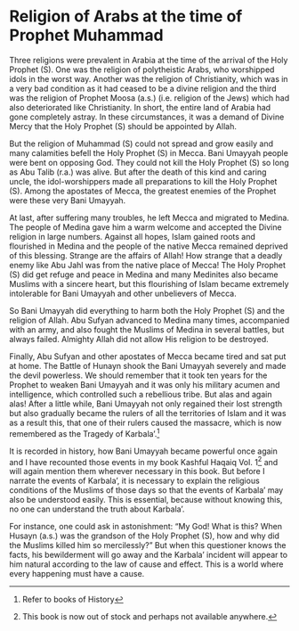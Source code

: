Religion of Arabs at the time of Prophet Muhammad
=================================================

Three religions were prevalent in Arabia at the time of the arrival of
the Holy Prophet (S). One was the religion of polytheistic Arabs, who
worshipped idols in the worst way. Another was the religion of
Christianity, which was in a very bad condition as it had ceased to be a
divine religion and the third was the religion of Prophet Moosa (a.s.)
(i.e. religion of the Jews) which had also deteriorated like
Christianity. In short, the entire land of Arabia had gone completely
astray. In these circumstances, it was a demand of Divine Mercy that the
Holy Prophet (S) should be appointed by Allah.

But the religion of Muhammad (S) could not spread and grow easily and
many calamities befell the Holy Prophet (S) in Mecca. Bani Umayyah
people were bent on opposing God. They could not kill the Holy Prophet
(S) so long as Abu Talib (r.a.) was alive. But after the death of this
kind and caring uncle, the idol-worshippers made all preparations to
kill the Holy Prophet (S). Among the apostates of Mecca, the greatest
enemies of the Prophet were these very Bani Umayyah.

At last, after suffering many troubles, he left Mecca and migrated to
Medina. The people of Medina gave him a warm welcome and accepted the
Divine religion in large numbers. Against all hopes, Islam gained roots
and flourished in Medina and the people of the native Mecca remained
deprived of this blessing. Strange are the affairs of Allah! How strange
that a deadly enemy like Abu Jahl was from the native place of Mecca!
The Holy Prophet (S) did get refuge and peace in Medina and many
Medinites also became Muslims with a sincere heart, but this flourishing
of Islam became extremely intolerable for Bani Umayyah and other
unbelievers of Mecca.

So Bani Umayyah did everything to harm both the Holy Prophet (S) and the
religion of Allah. Abu Sufyan advanced to Medina many times, accompanied
with an army, and also fought the Muslims of Medina in several battles,
but always failed. Almighty Allah did not allow His religion to be
destroyed.

Finally, Abu Sufyan and other apostates of Mecca became tired and sat
put at home. The Battle of Hunayn shook the Bani Umayyah severely and
made the devil powerless. We should remember that it took ten years for
the Prophet to weaken Bani Umayyah and it was only his military acumen
and intelligence, which controlled such a rebellious tribe. But alas and
again alas! After a little while, Bani Umayyah not only regained their
lost strength but also gradually became the rulers of all the
territories of Islam and it was as a result this, that one of their
rulers caused the massacre, which is now remembered as the Tragedy of
Karbala’.[^1]

It is recorded in history, how Bani Umayyah became powerful once again
and I have recounted those events in my book Kashful Haqaiq Vol. 1[^2]
and will again mention them wherever necessary in this book. But before
I narrate the events of Karbala’, it is necessary to explain the
religious conditions of the Muslims of those days so that the events of
Karbala’ may also be understood easily. This is essential, because
without knowing this, no one can understand the truth about Karbala’.

For instance, one could ask in astonishment: “My God! What is this? When
Husayn (a.s.) was the grandson of the Holy Prophet (S), how and why did
the Muslims killed him so mercilessly?” But when this questioner knows
the facts, his bewilderment will go away and the Karbala’ incident will
appear to him natural according to the law of cause and effect. This is
a world where every happening must have a cause.

[^1]: Refer to books of History

[^2]: This book is now out of stock and perhaps not available anywhere.


